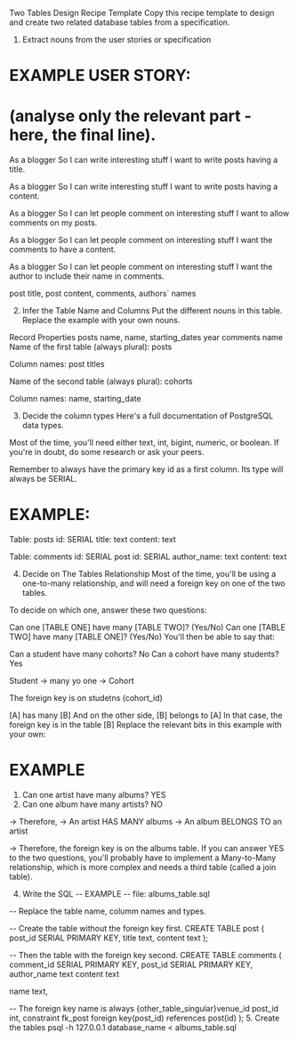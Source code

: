 Two Tables Design Recipe Template
Copy this recipe template to design and create two related database tables from a specification.

1. Extract nouns from the user stories or specification
# EXAMPLE USER STORY:
# (analyse only the relevant part - here, the final line).

As a blogger
So I can write interesting stuff
I want to write posts having a title.

As a blogger
So I can write interesting stuff
I want to write posts having a content.

As a blogger
So I can let people comment on interesting stuff
I want to allow comments on my posts.

As a blogger
So I can let people comment on interesting stuff
I want the comments to have a content.

As a blogger
So I can let people comment on interesting stuff
I want the author to include their name in comments.



post title, post content, comments, authors` names


2. Infer the Table Name and Columns
Put the different nouns in this table. Replace the example with your own nouns.

Record	Properties
posts	name, name, starting_dates year
comments	name
Name of the first table (always plural): posts

Column names: post titles

Name of the second table (always plural): cohorts

Column names: name, starting_date

3. Decide the column types
Here's a full documentation of PostgreSQL data types.

Most of the time, you'll need either text, int, bigint, numeric, or boolean. If you're in doubt, do some research or ask your peers.

Remember to always have the primary key id as a first column. Its type will always be SERIAL.

# EXAMPLE:

Table: posts
id: SERIAL
title: text
content: text


Table: comments
id: SERIAL
post id: SERIAL
author_name: text
content: text

4. Decide on The Tables Relationship
Most of the time, you'll be using a one-to-many relationship, and will need a foreign key on one of the two tables.

To decide on which one, answer these two questions:

Can one [TABLE ONE] have many [TABLE TWO]? (Yes/No)
Can one [TABLE TWO] have many [TABLE ONE]? (Yes/No)
You'll then be able to say that:

Can a student have many cohorts? No 
Can a cohort have many students? Yes

Student -> many yo one -> Cohort

The foreign key is on studetns (cohort_id)

[A] has many [B]
And on the other side, [B] belongs to [A]
In that case, the foreign key is in the table [B]
Replace the relevant bits in this example with your own:

# EXAMPLE

1. Can one artist have many albums? YES
2. Can one album have many artists? NO

-> Therefore,
-> An artist HAS MANY albums
-> An album BELONGS TO an artist

-> Therefore, the foreign key is on the albums table.
If you can answer YES to the two questions, you'll probably have to implement a Many-to-Many relationship, which is more complex and needs a third table (called a join table).

4. Write the SQL
-- EXAMPLE
-- file: albums_table.sql

-- Replace the table name, columm names and types.

-- Create the table without the foreign key first.
CREATE TABLE post (
  post_id SERIAL PRIMARY KEY,
  title text,
  content text
);

-- Then the table with the foreign key second.
CREATE TABLE comments (
  comment_id SERIAL PRIMARY KEY,
  post_id SERIAL PRIMARY KEY,
  author_name text
  content text

  name text,

-- The foreign key name is always {other_table_singular}venue_id
  post_id int,
  constraint fk_post foreign key(post_id)
    references post(id)
);
5. Create the tables
psql -h 127.0.0.1 database_name < albums_table.sql